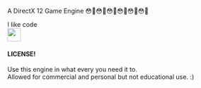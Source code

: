 A DirectX 12 Game Engine 😳🥺😳🥺😳🥺😳🥺😳🥺😳🥺

I like code <br>
<img src="https://i.imgur.com/kzxmw7J.png" height="30px">


#### LICENSE! <br>
Use this engine in what every you need it to. <br>
Allowed for commercial and personal but not educational use.
:)